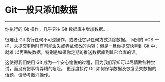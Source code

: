 # Git一般只添加数据
---- 
你执行的 Git 操作，几乎只往 Git 数据库中增加数据。 

很难让 Git 执行任何不可逆操作，或者让它以任何方式清除数据。 同别的 VCS 一样，未提交更新时有可能丢失或弄乱修改的内容；但是一旦你提交快照到 Git 中，就难 以再丢失数据，特别是如果你定期的推送数据库到其它仓库的话。 

这使得我们使用 Git 成为一个安心愉悦的过程，因为我们深知可以尽情做各种尝试，而没有把事情弄糟的危险。 更深度探讨 Git 如何保存数据及恢复丢失数据的话题，请参考撤消操作。 
